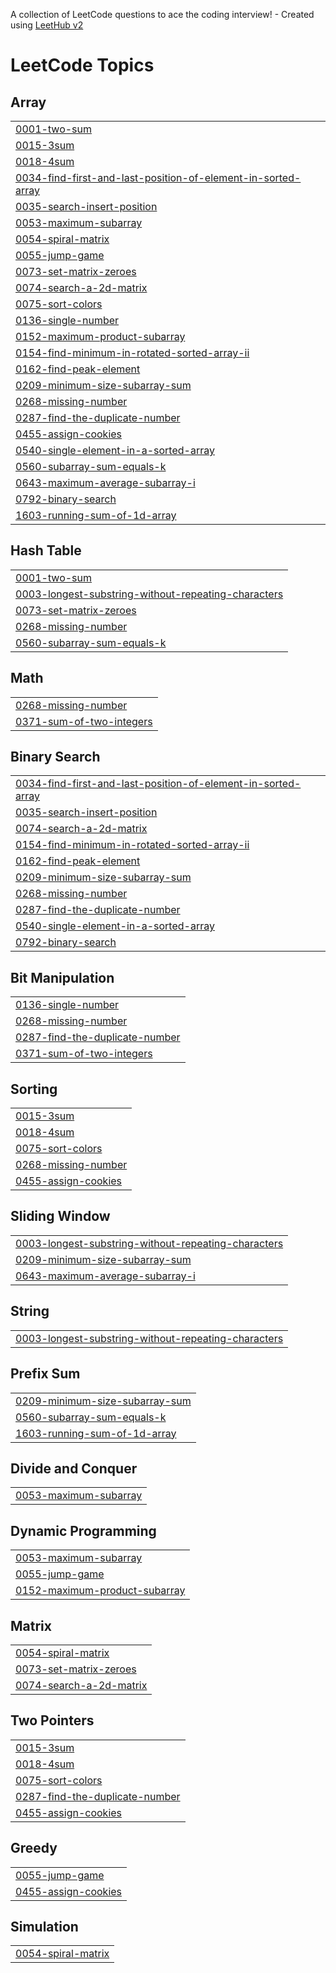 A collection of LeetCode questions to ace the coding interview! - Created using [LeetHub v2](https://github.com/arunbhardwaj/LeetHub-2.0)
<!---LeetCode Topics Start-->
# LeetCode Topics
## Array
|  |
| ------- |
| [0001-two-sum](https://github.com/gokulmkg/30dayscoding/tree/master/0001-two-sum) |
| [0015-3sum](https://github.com/gokulmkg/30dayscoding/tree/master/0015-3sum) |
| [0018-4sum](https://github.com/gokulmkg/30dayscoding/tree/master/0018-4sum) |
| [0034-find-first-and-last-position-of-element-in-sorted-array](https://github.com/gokulmkg/30dayscoding/tree/master/0034-find-first-and-last-position-of-element-in-sorted-array) |
| [0035-search-insert-position](https://github.com/gokulmkg/30dayscoding/tree/master/0035-search-insert-position) |
| [0053-maximum-subarray](https://github.com/gokulmkg/30dayscoding/tree/master/0053-maximum-subarray) |
| [0054-spiral-matrix](https://github.com/gokulmkg/30dayscoding/tree/master/0054-spiral-matrix) |
| [0055-jump-game](https://github.com/gokulmkg/30dayscoding/tree/master/0055-jump-game) |
| [0073-set-matrix-zeroes](https://github.com/gokulmkg/30dayscoding/tree/master/0073-set-matrix-zeroes) |
| [0074-search-a-2d-matrix](https://github.com/gokulmkg/30dayscoding/tree/master/0074-search-a-2d-matrix) |
| [0075-sort-colors](https://github.com/gokulmkg/30dayscoding/tree/master/0075-sort-colors) |
| [0136-single-number](https://github.com/gokulmkg/30dayscoding/tree/master/0136-single-number) |
| [0152-maximum-product-subarray](https://github.com/gokulmkg/30dayscoding/tree/master/0152-maximum-product-subarray) |
| [0154-find-minimum-in-rotated-sorted-array-ii](https://github.com/gokulmkg/30dayscoding/tree/master/0154-find-minimum-in-rotated-sorted-array-ii) |
| [0162-find-peak-element](https://github.com/gokulmkg/30dayscoding/tree/master/0162-find-peak-element) |
| [0209-minimum-size-subarray-sum](https://github.com/gokulmkg/30dayscoding/tree/master/0209-minimum-size-subarray-sum) |
| [0268-missing-number](https://github.com/gokulmkg/30dayscoding/tree/master/0268-missing-number) |
| [0287-find-the-duplicate-number](https://github.com/gokulmkg/30dayscoding/tree/master/0287-find-the-duplicate-number) |
| [0455-assign-cookies](https://github.com/gokulmkg/30dayscoding/tree/master/0455-assign-cookies) |
| [0540-single-element-in-a-sorted-array](https://github.com/gokulmkg/30dayscoding/tree/master/0540-single-element-in-a-sorted-array) |
| [0560-subarray-sum-equals-k](https://github.com/gokulmkg/30dayscoding/tree/master/0560-subarray-sum-equals-k) |
| [0643-maximum-average-subarray-i](https://github.com/gokulmkg/30dayscoding/tree/master/0643-maximum-average-subarray-i) |
| [0792-binary-search](https://github.com/gokulmkg/30dayscoding/tree/master/0792-binary-search) |
| [1603-running-sum-of-1d-array](https://github.com/gokulmkg/30dayscoding/tree/master/1603-running-sum-of-1d-array) |
## Hash Table
|  |
| ------- |
| [0001-two-sum](https://github.com/gokulmkg/30dayscoding/tree/master/0001-two-sum) |
| [0003-longest-substring-without-repeating-characters](https://github.com/gokulmkg/30dayscoding/tree/master/0003-longest-substring-without-repeating-characters) |
| [0073-set-matrix-zeroes](https://github.com/gokulmkg/30dayscoding/tree/master/0073-set-matrix-zeroes) |
| [0268-missing-number](https://github.com/gokulmkg/30dayscoding/tree/master/0268-missing-number) |
| [0560-subarray-sum-equals-k](https://github.com/gokulmkg/30dayscoding/tree/master/0560-subarray-sum-equals-k) |
## Math
|  |
| ------- |
| [0268-missing-number](https://github.com/gokulmkg/30dayscoding/tree/master/0268-missing-number) |
| [0371-sum-of-two-integers](https://github.com/gokulmkg/30dayscoding/tree/master/0371-sum-of-two-integers) |
## Binary Search
|  |
| ------- |
| [0034-find-first-and-last-position-of-element-in-sorted-array](https://github.com/gokulmkg/30dayscoding/tree/master/0034-find-first-and-last-position-of-element-in-sorted-array) |
| [0035-search-insert-position](https://github.com/gokulmkg/30dayscoding/tree/master/0035-search-insert-position) |
| [0074-search-a-2d-matrix](https://github.com/gokulmkg/30dayscoding/tree/master/0074-search-a-2d-matrix) |
| [0154-find-minimum-in-rotated-sorted-array-ii](https://github.com/gokulmkg/30dayscoding/tree/master/0154-find-minimum-in-rotated-sorted-array-ii) |
| [0162-find-peak-element](https://github.com/gokulmkg/30dayscoding/tree/master/0162-find-peak-element) |
| [0209-minimum-size-subarray-sum](https://github.com/gokulmkg/30dayscoding/tree/master/0209-minimum-size-subarray-sum) |
| [0268-missing-number](https://github.com/gokulmkg/30dayscoding/tree/master/0268-missing-number) |
| [0287-find-the-duplicate-number](https://github.com/gokulmkg/30dayscoding/tree/master/0287-find-the-duplicate-number) |
| [0540-single-element-in-a-sorted-array](https://github.com/gokulmkg/30dayscoding/tree/master/0540-single-element-in-a-sorted-array) |
| [0792-binary-search](https://github.com/gokulmkg/30dayscoding/tree/master/0792-binary-search) |
## Bit Manipulation
|  |
| ------- |
| [0136-single-number](https://github.com/gokulmkg/30dayscoding/tree/master/0136-single-number) |
| [0268-missing-number](https://github.com/gokulmkg/30dayscoding/tree/master/0268-missing-number) |
| [0287-find-the-duplicate-number](https://github.com/gokulmkg/30dayscoding/tree/master/0287-find-the-duplicate-number) |
| [0371-sum-of-two-integers](https://github.com/gokulmkg/30dayscoding/tree/master/0371-sum-of-two-integers) |
## Sorting
|  |
| ------- |
| [0015-3sum](https://github.com/gokulmkg/30dayscoding/tree/master/0015-3sum) |
| [0018-4sum](https://github.com/gokulmkg/30dayscoding/tree/master/0018-4sum) |
| [0075-sort-colors](https://github.com/gokulmkg/30dayscoding/tree/master/0075-sort-colors) |
| [0268-missing-number](https://github.com/gokulmkg/30dayscoding/tree/master/0268-missing-number) |
| [0455-assign-cookies](https://github.com/gokulmkg/30dayscoding/tree/master/0455-assign-cookies) |
## Sliding Window
|  |
| ------- |
| [0003-longest-substring-without-repeating-characters](https://github.com/gokulmkg/30dayscoding/tree/master/0003-longest-substring-without-repeating-characters) |
| [0209-minimum-size-subarray-sum](https://github.com/gokulmkg/30dayscoding/tree/master/0209-minimum-size-subarray-sum) |
| [0643-maximum-average-subarray-i](https://github.com/gokulmkg/30dayscoding/tree/master/0643-maximum-average-subarray-i) |
## String
|  |
| ------- |
| [0003-longest-substring-without-repeating-characters](https://github.com/gokulmkg/30dayscoding/tree/master/0003-longest-substring-without-repeating-characters) |
## Prefix Sum
|  |
| ------- |
| [0209-minimum-size-subarray-sum](https://github.com/gokulmkg/30dayscoding/tree/master/0209-minimum-size-subarray-sum) |
| [0560-subarray-sum-equals-k](https://github.com/gokulmkg/30dayscoding/tree/master/0560-subarray-sum-equals-k) |
| [1603-running-sum-of-1d-array](https://github.com/gokulmkg/30dayscoding/tree/master/1603-running-sum-of-1d-array) |
## Divide and Conquer
|  |
| ------- |
| [0053-maximum-subarray](https://github.com/gokulmkg/30dayscoding/tree/master/0053-maximum-subarray) |
## Dynamic Programming
|  |
| ------- |
| [0053-maximum-subarray](https://github.com/gokulmkg/30dayscoding/tree/master/0053-maximum-subarray) |
| [0055-jump-game](https://github.com/gokulmkg/30dayscoding/tree/master/0055-jump-game) |
| [0152-maximum-product-subarray](https://github.com/gokulmkg/30dayscoding/tree/master/0152-maximum-product-subarray) |
## Matrix
|  |
| ------- |
| [0054-spiral-matrix](https://github.com/gokulmkg/30dayscoding/tree/master/0054-spiral-matrix) |
| [0073-set-matrix-zeroes](https://github.com/gokulmkg/30dayscoding/tree/master/0073-set-matrix-zeroes) |
| [0074-search-a-2d-matrix](https://github.com/gokulmkg/30dayscoding/tree/master/0074-search-a-2d-matrix) |
## Two Pointers
|  |
| ------- |
| [0015-3sum](https://github.com/gokulmkg/30dayscoding/tree/master/0015-3sum) |
| [0018-4sum](https://github.com/gokulmkg/30dayscoding/tree/master/0018-4sum) |
| [0075-sort-colors](https://github.com/gokulmkg/30dayscoding/tree/master/0075-sort-colors) |
| [0287-find-the-duplicate-number](https://github.com/gokulmkg/30dayscoding/tree/master/0287-find-the-duplicate-number) |
| [0455-assign-cookies](https://github.com/gokulmkg/30dayscoding/tree/master/0455-assign-cookies) |
## Greedy
|  |
| ------- |
| [0055-jump-game](https://github.com/gokulmkg/30dayscoding/tree/master/0055-jump-game) |
| [0455-assign-cookies](https://github.com/gokulmkg/30dayscoding/tree/master/0455-assign-cookies) |
## Simulation
|  |
| ------- |
| [0054-spiral-matrix](https://github.com/gokulmkg/30dayscoding/tree/master/0054-spiral-matrix) |
<!---LeetCode Topics End-->
